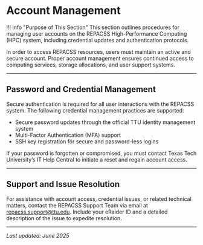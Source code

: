 # Account Management

!!! info "Purpose of This Section"
    This section outlines procedures for managing user accounts on the REPACSS High-Performance Computing (HPC) system, including credential updates and authentication protocols.

In order to access REPACSS resources, users must maintain an active and secure account. Proper account management ensures continued access to computing services, storage allocations, and user support systems.

---

## Password and Credential Management

Secure authentication is required for all user interactions with the REPACSS system. The following credential management practices are supported:

- Secure password updates through the official TTU identity management system
- Multi-Factor Authentication (MFA) support
- SSH key registration for secure and password-less logins

If your password is forgotten or compromised, you must contact Texas Tech University’s IT Help Central to initiate a reset and regain account access.

---

## Support and Issue Resolution

For assistance with account access, credential issues, or related technical matters, contact the REPACSS Support Team via email at [repacss.support@ttu.edu](mailto:repacss.support@ttu.edu). Include your eRaider ID and a detailed description of the issue to expedite resolution.

---

_Last updated: June 2025_
